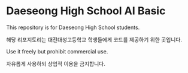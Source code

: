 # Daeseong High School AI Basic
This repository is for Daeseong High School students.

해당 리포지토리는 대전대성고등학교 학생들에게 코드를 제공하기 위한 곳입니다.

Use it freely but prohibit commercial use.

자유롭게 사용하되 상업적 이용을 금지합니다.
